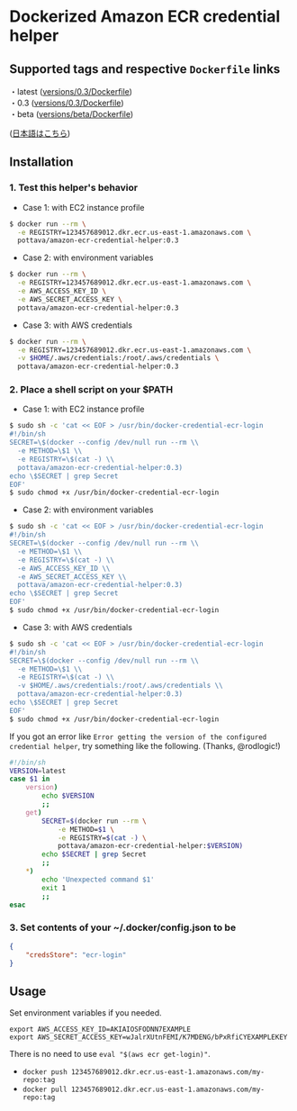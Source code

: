 # Dockerized Amazon ECR credential helper

## Supported tags and respective `Dockerfile` links

・latest ([versions/0.3/Dockerfile](https://github.com/pottava/dockerized-ecr-credential-helper/blob/master/versions/0.3/Dockerfile))  
・0.3 ([versions/0.3/Dockerfile](https://github.com/pottava/dockerized-ecr-credential-helper/blob/master/versions/0.3/Dockerfile))  
・beta ([versions/beta/Dockerfile](https://github.com/pottava/dockerized-ecr-credential-helper/blob/master/versions/beta/Dockerfile))  

([日本語はこちら](https://github.com/pottava/dockerized-ecr-credential-helper/blob/master/README-ja.md))

## Installation

### 1. Test this helper's behavior

* Case 1: with EC2 instance profile

```sh
$ docker run --rm \
  -e REGISTRY=123457689012.dkr.ecr.us-east-1.amazonaws.com \
  pottava/amazon-ecr-credential-helper:0.3
```

* Case 2: with environment variables

```sh
$ docker run --rm \
  -e REGISTRY=123457689012.dkr.ecr.us-east-1.amazonaws.com \
  -e AWS_ACCESS_KEY_ID \
  -e AWS_SECRET_ACCESS_KEY \
  pottava/amazon-ecr-credential-helper:0.3
```

* Case 3: with AWS credentials

```sh
$ docker run --rm \
  -e REGISTRY=123457689012.dkr.ecr.us-east-1.amazonaws.com \
  -v $HOME/.aws/credentials:/root/.aws/credentials \
  pottava/amazon-ecr-credential-helper:0.3
```

### 2. Place a shell script on your $PATH

* Case 1: with EC2 instance profile

```sh
$ sudo sh -c 'cat << EOF > /usr/bin/docker-credential-ecr-login
#!/bin/sh
SECRET=\$(docker --config /dev/null run --rm \\
  -e METHOD=\$1 \\
  -e REGISTRY=\$(cat -) \\
  pottava/amazon-ecr-credential-helper:0.3)
echo \$SECRET | grep Secret
EOF'
$ sudo chmod +x /usr/bin/docker-credential-ecr-login
```

* Case 2: with environment variables

```sh
$ sudo sh -c 'cat << EOF > /usr/bin/docker-credential-ecr-login
#!/bin/sh
SECRET=\$(docker --config /dev/null run --rm \\
  -e METHOD=\$1 \\
  -e REGISTRY=\$(cat -) \\
  -e AWS_ACCESS_KEY_ID \\
  -e AWS_SECRET_ACCESS_KEY \\
  pottava/amazon-ecr-credential-helper:0.3)
echo \$SECRET | grep Secret
EOF'
$ sudo chmod +x /usr/bin/docker-credential-ecr-login
```

* Case 3: with AWS credentials

```sh
$ sudo sh -c 'cat << EOF > /usr/bin/docker-credential-ecr-login
#!/bin/sh
SECRET=\$(docker --config /dev/null run --rm \\
  -e METHOD=\$1 \\
  -e REGISTRY=\$(cat -) \\
  -v $HOME/.aws/credentials:/root/.aws/credentials \\
  pottava/amazon-ecr-credential-helper:0.3)
echo \$SECRET | grep Secret
EOF'
$ sudo chmod +x /usr/bin/docker-credential-ecr-login
```

If you got an error like `Error getting the version of the configured credential helper`, try something like the following. (Thanks, @rodlogic!)

```sh
#!/bin/sh
VERSION=latest
case $1 in
    version)
        echo $VERSION
        ;;
    get)
        SECRET=$(docker run --rm \
            -e METHOD=$1 \
            -e REGISTRY=$(cat -) \
            pottava/amazon-ecr-credential-helper:$VERSION)
        echo $SECRET | grep Secret
        ;;
    *)
        echo 'Unexpected command $1'
        exit 1
        ;;
esac
```

### 3. Set contents of your ~/.docker/config.json to be

```json
{
    "credsStore": "ecr-login"
}
```

## Usage

Set environment variables if you needed.  

```console
export AWS_ACCESS_KEY_ID=AKIAIOSFODNN7EXAMPLE
export AWS_SECRET_ACCESS_KEY=wJalrXUtnFEMI/K7MDENG/bPxRfiCYEXAMPLEKEY
```

There is no need to use `eval "$(aws ecr get-login)"`.  

* `docker push 123457689012.dkr.ecr.us-east-1.amazonaws.com/my-repo:tag`
* `docker pull 123457689012.dkr.ecr.us-east-1.amazonaws.com/my-repo:tag`

